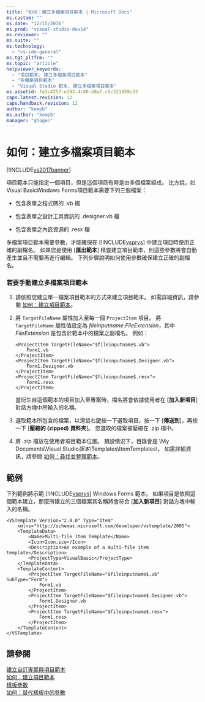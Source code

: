 ```yaml
---
title: "如何：建立多檔案項目範本 | Microsoft Docs"
ms.custom: ""
ms.date: "12/15/2016"
ms.prod: "visual-studio-dev14"
ms.reviewer: ""
ms.suite: ""
ms.technology: 
  - "vs-ide-general"
ms.tgt_pltfrm: ""
ms.topic: "article"
helpviewer_keywords: 
  - "項目範本, 建立多檔案項目範本"
  - "多檔案項目範本"
  - "Visual Studio 範本, 建立多檔案項目範本"
ms.assetid: fe3c4257-e383-4c80-b8af-c5c521959c33
caps.latest.revision: 12
caps.handback.revision: 12
author: "kempb"
ms.author: "kempb"
manager: "ghogen"
---
```

# 如何：建立多檔案項目範本
[!INCLUDE[vs2017banner](../code-quality/includes/vs2017banner.md)]

項目範本只能指定一個項目，但是這個項目有時是由多個檔案組成。  比方說，如Visual BasicWindows Forms項目範本需要下列三個檔案：  
  
-   包含表單之程式碼的 .vb 檔  
  
-   包含表單之設計工具資訊的 .designer.vb 檔  
  
-   包含表單之內嵌資源的 .resx 檔  
  
 多檔案項目範本需要參數，才能確保在 [!INCLUDE[vsprvs](../code-quality/includes/vsprvs_md.md)] 中建立項目時使用正確的副檔名。  如果您是使用 \[**匯出範本**\] 精靈建立項目範本，則這些參數將會自動產生並且不需要再進行編輯。  下列步驟說明如何使用參數確保建立正確的副檔名。  
  
### 若要手動建立多檔案項目範本  
  
1.  請依照您建立單一檔案項目範本的方式來建立項目範本。  如需詳細資訊，請參閱 [如何：建立項目範本](../ide/how-to-create-item-templates.md)。  
  
2.  將 `TargetFileName` 屬性加入至每一個 `ProjectItem` 項目。  將 `TargetFileName` 屬性值設定為 $fileinputname$.*FileExtension*，其中 *FileExtension* 是包含於範本中的檔案之副檔名。  例如：  
  
    ```  
    <ProjectItem TargetFileName="$fileinputname$.vb">  
        Form1.vb  
    </ProjectItem>  
    <ProjectItem TargetFileName="$fileinputname$.Designer.vb">  
        Form1.Designer.vb  
    </ProjectItem>  
    <ProjectItem TargetFileName="$fileinputname$.resx">  
        Form1.resx  
    </ProjectItem>  
    ```  
  
     當衍生自這個範本的項目加入至專案時，檔名將會依據使用者在 \[**加入新項目**\] 對話方塊中所輸入的名稱。  
  
3.  選取範本所包含的檔案，以滑鼠右鍵按一下選取項目，按一下 \[**傳送到**\]，再按一下 \[**壓縮的 \(zipped\) 資料夾**\]。  您選取的檔案被壓縮在 .zip 檔中。  
  
4.  將 .zip 檔放在使用者項目範本位置。  預設情況下，目錄會是 \\My Documents\\Visual Studio*版本*\\Templates\\ItemTemplates\\。  如需詳細資訊，請參閱 [如何：尋找並整理範本](../ide/how-to-locate-and-organize-project-and-item-templates.md)。  
  
## 範例  
 下列範例將示範 [!INCLUDE[vsprvs](../code-quality/includes/vsprvs_md.md)] Windows Forms 範本。  如果項目是依照這個範本建立，那麼所建立的三個檔案其名稱將會符合 \[**加入新項目**\] 對話方塊中輸入的名稱。  
  
```  
<VSTemplate Version="2.0.0" Type="Item"  
    xmlns="http://schemas.microsoft.com/developer/vstemplate/2005">  
    <TemplateData>  
        <Name>Multi-file Item Template</Name>  
        <Icon>Icon.ico</Icon>  
        <Description>An example of a multi-file item template</Description>  
        <ProjectType>VisualBasic</ProjectType>  
    </TemplateData>  
    <TemplateContent>  
        <ProjectItem TargetFileName="$fileinputname$.vb" SubType="Form">  
            Form1.vb  
        </ProjectItem>  
        <ProjectItem TargetFileName="$fileinputname$.Designer.vb">  
            Form1.Designer.vb  
        </ProjectItem>  
        <ProjectItem TargetFileName="$fileinputname$.resx">  
            Form1.resx  
        </ProjectItem>  
    </TemplateContent>  
</VSTemplate>  
```  
  
## 請參閱  
 [建立自訂專案與項目範本](../ide/creating-project-and-item-templates.md)   
 [如何：建立項目範本](../ide/how-to-create-item-templates.md)   
 [樣板參數](../ide/template-parameters.md)   
 [如何：替代樣板中的參數](../ide/how-to-substitute-parameters-in-a-template.md)